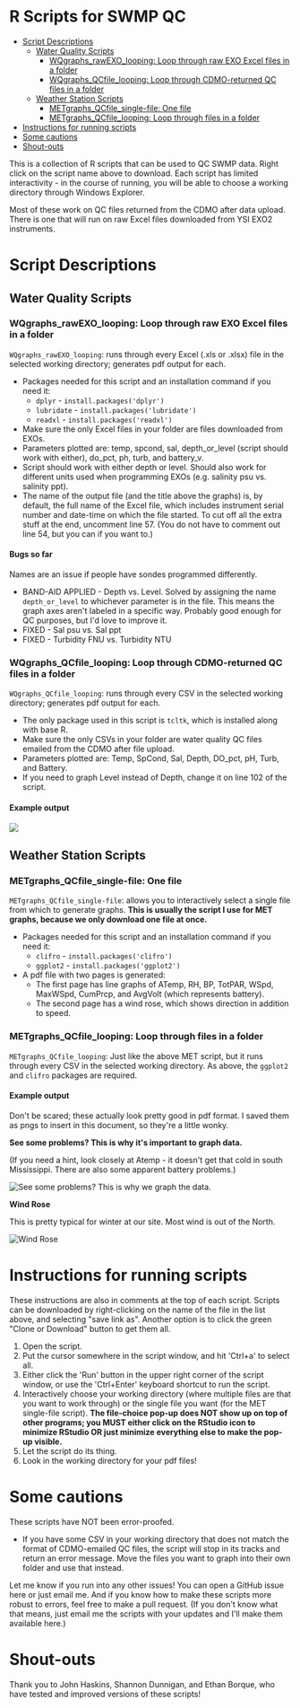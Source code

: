 R Scripts for SWMP QC
================

-   [Script Descriptions](#script-descriptions)
    -   [Water Quality Scripts](#water-quality-scripts)
        -   [WQgraphs\_rawEXO\_looping: Loop through raw EXO Excel files in a folder](#wqgraphs_rawexo_looping-loop-through-raw-exo-excel-files-in-a-folder)
        -   [WQgraphs\_QCfile\_looping: Loop through CDMO-returned QC files in a folder](#wqgraphs_qcfile_looping-loop-through-cdmo-returned-qc-files-in-a-folder)
    -   [Weather Station Scripts](#weather-station-scripts)
        -   [METgraphs\_QCfile\_single-file: One file](#metgraphs_qcfile_single-file-one-file)
        -   [METgraphs\_QCfile\_looping: Loop through files in a folder](#metgraphs_qcfile_looping-loop-through-files-in-a-folder)
-   [Instructions for running scripts](#instructions-for-running-scripts)
-   [Some cautions](#some-cautions)
-   [Shout-outs](#shout-outs)

This is a collection of R scripts that can be used to QC SWMP data. Right click on the script name above to download. Each script has limited interactivity - in the course of running, you will be able to choose a working directory through Windows Explorer.

Most of these work on QC files returned from the CDMO after data upload. There is one that will run on raw Excel files downloaded from YSI EXO2 instruments.

Script Descriptions
===================

Water Quality Scripts
---------------------

### WQgraphs\_rawEXO\_looping: Loop through raw EXO Excel files in a folder

`WQgraphs_rawEXO_looping`: runs through every Excel (.xls or .xlsx) file in the selected working directory; generates pdf output for each.

-   Packages needed for this script and an installation command if you need it:
    -   `dplyr` - `install.packages('dplyr')`
    -   `lubridate` - `install.packages('lubridate')`
    -   `readxl` - `install.packages('readxl')`
-   Make sure the only Excel files in your folder are files downloaded from EXOs.
-   Parameters plotted are: temp, spcond, sal, depth\_or\_level (script should work with either), do\_pct, ph, turb, and battery\_v.
-   Script should work with either depth or level. Should also work for different units used when programming EXOs (e.g. salinity psu vs. salinity ppt).
-   The name of the output file (and the title above the graphs) is, by default, the full name of the Excel file, which includes instrument serial number and date-time on which the file started. To cut off all the extra stuff at the end, uncomment line 57. (You do not have to comment out line 54, but you can if you want to.)

#### Bugs so far

Names are an issue if people have sondes programmed differently.

-   BAND-AID APPLIED - Depth vs. Level. Solved by assigning the name `depth_or_level` to whichever parameter is in the file. This means the graph axes aren't labeled in a specific way. Probably good enough for QC purposes, but I'd love to improve it.
-   FIXED - Sal psu vs. Sal ppt
-   FIXED - Turbidity FNU vs. Turbidity NTU

### WQgraphs\_QCfile\_looping: Loop through CDMO-returned QC files in a folder

`WQgraphs_QCfile_looping`: runs through every CSV in the selected working directory; generates pdf output for each.

-   The only package used in this script is `tcltk`, which is installed along with base R.
-   Make sure the only CSVs in your folder are water quality QC files emailed from the CDMO after file upload.
-   Parameters plotted are: Temp, SpCond, Sal, Depth, DO\_pct, pH, Turb, and Battery.
-   If you need to graph Level instead of Depth, change it on line 102 of the script.

#### Example output

![](readme_images/GNDBCWQ061918_QC.png)

Weather Station Scripts
-----------------------

### METgraphs\_QCfile\_single-file: One file

`METgraphs_QCfile_single-file`: allows you to interactively select a single file from which to generate graphs. **This is usually the script I use for MET graphs, because we only download one file at once.**

-   Packages needed for this script and an installation command if you need it:
    -   `clifro` - `install.packages('clifro')`
    -   `ggplot2` - `install.packages('ggplot2')`
-   A pdf file with two pages is generated:
    -   The first page has line graphs of ATemp, RH, BP, TotPAR, WSpd, MaxWSpd, CumPrcp, and AvgVolt (which represents battery).
    -   The second page has a wind rose, which shows direction in addition to speed.

### METgraphs\_QCfile\_looping: Loop through files in a folder

`METgraphs_QCfile_looping`: Just like the above MET script, but it runs through every CSV in the selected working directory. As above, the `ggplot2` and `clifro` packages are required.

#### Example output

Don't be scared; these actually look pretty good in pdf format. I saved them as pngs to insert in this document, so they're a little wonky.

**See some problems? This is why it's important to graph data.**

(If you need a hint, look closely at Atemp - it doesn't get that cold in south Mississippi. There are also some apparent battery problems.)

![See some problems? This is why we graph the data.](readme_images/gndcrmet110717_QC1.png)

**Wind Rose**

This is pretty typical for winter at our site. Most wind is out of the North.

![Wind Rose](readme_images/gndcrmet110717_QC2-2.png)

Instructions for running scripts
================================

These instructions are also in comments at the top of each script. Scripts can be downloaded by right-clicking on the name of the file in the list above, and selecting "save link as". Another option is to click the green "Clone or Download" button to get them all.

1.  Open the script.
2.  Put the cursor somewhere in the script window, and hit 'Ctrl+a' to select all.
3.  Either click the 'Run' button in the upper right corner of the script window, or use the 'Ctrl+Enter' keyboard shortcut to run the script.
4.  Interactively choose your working directory (where multiple files are that you want to work through) or the single file you want (for the MET single-file script). **The file-choice pop-up does NOT show up on top of other programs; you MUST either click on the RStudio icon to minimize RStudio OR just minimize everything else to make the pop-up visible.**
5.  Let the script do its thing.
6.  Look in the working directory for your pdf files!

Some cautions
=============

These scripts have NOT been error-proofed.

-   If you have some CSV in your working directory that does not match the format of CDMO-emailed QC files, the script will stop in its tracks and return an error message. Move the files you want to graph into their own folder and use that instead.

Let me know if you run into any other issues! You can open a GitHub issue here or just email me. And if you know how to make these scripts more robust to errors, feel free to make a pull request. (If you don't know what that means, just email me the scripts with your updates and I'll make them available here.)

Shout-outs
==========

Thank you to John Haskins, Shannon Dunnigan, and Ethan Borque, who have tested and improved versions of these scripts!

